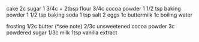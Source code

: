 cake 
2c sugar
1 3/4c + 2tbsp flour
3/4c cocoa powder
1 1/2 tsp baking powder
1 1/2 tsp baking soda
1 tsp salt
2 eggs
1c buttermilk
1c boiling water

frosting
1/2c butter (*see note)
2/3c unsweetened cocoa powder
3c powdered sugar
1/3c milk
1tsp vanilla extract